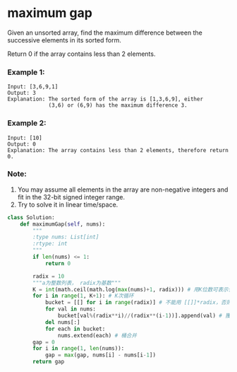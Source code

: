 # maximum gap

Given an unsorted array, find the maximum difference between the successive elements in its sorted form.

Return 0 if the array contains less than 2 elements.

### Example 1:
```
Input: [3,6,9,1]
Output: 3
Explanation: The sorted form of the array is [1,3,6,9], either
             (3,6) or (6,9) has the maximum difference 3.
```
### Example 2:
```
Input: [10]
Output: 0
Explanation: The array contains less than 2 elements, therefore return 0.
```

### Note:

1. You may assume all elements in the array are non-negative integers and fit in the 32-bit signed integer range.
2. Try to solve it in linear time/space.


```Python
class Solution:
    def maximumGap(self, nums):
        """
        :type nums: List[int]
        :rtype: int
        """
        if len(nums) <= 1:
            return 0

        radix = 10
        """a为整数列表， radix为基数"""
        K = int(math.ceil(math.log(max(nums)+1, radix))) # 用K位数可表示任意整数
        for i in range(1, K+1): # K次循环
            bucket = [[] for i in range(radix)] # 不能用 [[]]*radix，否则相当于开了radix个完全相同的list对象
            for val in nums:
                bucket[val%(radix**i)//(radix**(i-1))].append(val) # 獲得整數第K位數字 （從低到高）
            del nums[:]
            for each in bucket:
                nums.extend(each) # 桶合并
        gap = 0
        for i in range(1, len(nums)):
            gap = max(gap, nums[i] - nums[i-1])
        return gap


```
